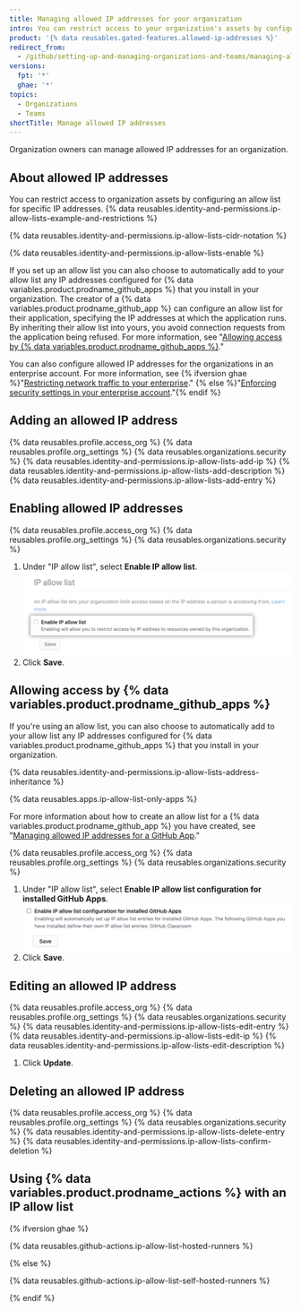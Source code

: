 ```yaml
---
title: Managing allowed IP addresses for your organization
intro: You can restrict access to your organization's assets by configuring a list of IP addresses that are allowed to connect.
product: '{% data reusables.gated-features.allowed-ip-addresses %}'
redirect_from:
  - /github/setting-up-and-managing-organizations-and-teams/managing-allowed-ip-addresses-for-your-organization
versions:
  fpt: '*'
  ghae: '*'
topics:
  - Organizations
  - Teams
shortTitle: Manage allowed IP addresses
---
```


Organization owners can manage allowed IP addresses for an organization.

## About allowed IP addresses

You can restrict access to organization assets by configuring an allow list for specific IP addresses. {% data reusables.identity-and-permissions.ip-allow-lists-example-and-restrictions %}

{% data reusables.identity-and-permissions.ip-allow-lists-cidr-notation %}

{% data reusables.identity-and-permissions.ip-allow-lists-enable %}

If you set up an allow list you can also choose to automatically add to your allow list any IP addresses configured for {% data variables.product.prodname_github_apps %} that you install in your organization. The creator of a {% data variables.product.prodname_github_app %} can configure an allow list for their application, specifying the IP addresses at which the application runs. By inheriting their allow list into yours, you avoid connection requests from the application being refused. For more information, see "[Allowing access by {% data variables.product.prodname_github_apps %}](#allowing-access-by-github-apps)."

You can also configure allowed IP addresses for the organizations in an enterprise account. For more information, see {% ifversion ghae %}"[Restricting network traffic to your enterprise](/admin/configuration/restricting-network-traffic-to-your-enterprise)." {% else %}"[Enforcing security settings in your enterprise account](/github/setting-up-and-managing-your-enterprise/enforcing-security-settings-in-your-enterprise-account#managing-allowed-ip-addresses-for-organizations-in-your-enterprise-account)."{% endif %}

## Adding an allowed IP address

{% data reusables.profile.access_org %}
{% data reusables.profile.org_settings %}
{% data reusables.organizations.security %}
{% data reusables.identity-and-permissions.ip-allow-lists-add-ip %}
{% data reusables.identity-and-permissions.ip-allow-lists-add-description %}
{% data reusables.identity-and-permissions.ip-allow-lists-add-entry %}

## Enabling allowed IP addresses

{% data reusables.profile.access_org %}
{% data reusables.profile.org_settings %}
{% data reusables.organizations.security %}
1. Under "IP allow list", select **Enable IP allow list**. ![Checkbox to allow IP addresses](/assets/images/help/security/enable-ip-allowlist-organization-checkbox.png)
1. Click **Save**.

## Allowing access by {% data variables.product.prodname_github_apps %}

If you're using an allow list, you can also choose to automatically add to your allow list any IP addresses configured for {% data variables.product.prodname_github_apps %} that you install in your organization.

{% data reusables.identity-and-permissions.ip-allow-lists-address-inheritance %}

{% data reusables.apps.ip-allow-list-only-apps %}

For more information about how to create an allow list for a {% data variables.product.prodname_github_app %} you have created, see "[Managing allowed IP addresses for a GitHub App](/developers/apps/building-github-apps/managing-allowed-ip-addresses-for-a-github-app)."

{% data reusables.profile.access_org %}
{% data reusables.profile.org_settings %}
{% data reusables.organizations.security %}
1. Under "IP allow list", select **Enable IP allow list configuration for installed GitHub Apps**. ![Checkbox to allow GitHub App IP addresses](/assets/images/help/security/enable-ip-allowlist-githubapps-checkbox.png)
1. Click **Save**.

## Editing an allowed IP address

{% data reusables.profile.access_org %}
{% data reusables.profile.org_settings %}
{% data reusables.organizations.security %}
{% data reusables.identity-and-permissions.ip-allow-lists-edit-entry %}
{% data reusables.identity-and-permissions.ip-allow-lists-edit-ip %}
{% data reusables.identity-and-permissions.ip-allow-lists-edit-description %}
1. Click **Update**.

## Deleting an allowed IP address

{% data reusables.profile.access_org %}
{% data reusables.profile.org_settings %}
{% data reusables.organizations.security %}
{% data reusables.identity-and-permissions.ip-allow-lists-delete-entry %}
{% data reusables.identity-and-permissions.ip-allow-lists-confirm-deletion %}

## Using {% data variables.product.prodname_actions %} with an IP allow list

{% ifversion ghae %}

{% data reusables.github-actions.ip-allow-list-hosted-runners %}

{% else %}

{% data reusables.github-actions.ip-allow-list-self-hosted-runners %}

{% endif %}
